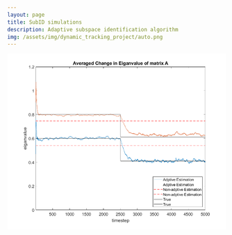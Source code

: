 ```yaml
---
layout: page
title: SubID simulations
description: Adaptive subspace identification algorithm
img: /assets/img/dynamic_tracking_project/auto.png
---
```


![My caption](./assets/img/dynamic_tracking_project/step.png)

